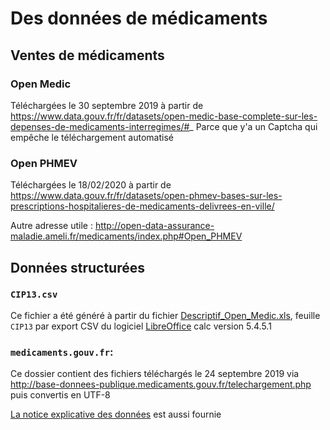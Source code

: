 # Des données de médicaments

## Ventes de médicaments

### Open Medic

Téléchargées le 30 septembre 2019 à partir de https://www.data.gouv.fr/fr/datasets/open-medic-base-complete-sur-les-depenses-de-medicaments-interregimes/#_
Parce que y'a un Captcha qui empêche le téléchargement automatisé


### Open PHMEV

Téléchargées le 18/02/2020 à partir de https://www.data.gouv.fr/fr/datasets/open-phmev-bases-sur-les-prescriptions-hospitalieres-de-medicaments-delivrees-en-ville/

Autre adresse utile : http://open-data-assurance-maladie.ameli.fr/medicaments/index.php#Open_PHMEV


## Données structurées

### `CIP13.csv`

Ce fichier a été généré à partir du fichier [Descriptif_Open_Medic.xls](https://www.data.gouv.fr/fr/datasets/open-medic-base-complete-sur-les-depenses-de-medicaments-interregimes/), feuille `CIP13` par export CSV du logiciel [LibreOffice](https://fr.libreoffice.org/) calc version 5.4.5.1


### `medicaments.gouv.fr`:

Ce dossier contient des fichiers téléchargés le 24 septembre 2019 via http://base-donnees-publique.medicaments.gouv.fr/telechargement.php puis convertis en UTF-8

[La notice explicative des données](./medicaments.gouv.fr/Contenu_et_format_des_fichiers_telechargeables_dans_la_BDM_v1.pdf) est aussi fournie